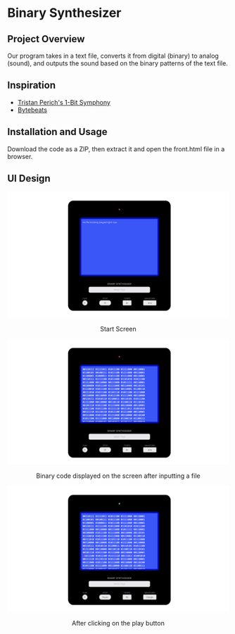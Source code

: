 # Binary Synthesizer

## Project Overview
Our program takes in a text file, converts it from digital (binary) to analog (sound), and outputs the sound based on the binary patterns of the text file.

## Inspiration
* [Tristan Perich's 1-Bit Symphony](https://tristanperich.bandcamp.com/album/1-bit-symphony)
* [Bytebeats](https://greggman.com/downloads/examples/html5bytebeat/html5bytebeat.html)

## Installation and Usage
Download the code as a ZIP, then extract it and open the front.html file in a browser.

## UI Design
![start screen](readme-assets/start-screen.png)
<p align="center">
    Start Screen
</p>

![file inputted](readme-assets/file-inputted.png)
<p align="center">
    Binary code displayed on the screen after inputting a file
</p>

![playing](readme-assets/playing.png)
<p align="center">
    After clicking on the play button
</p>